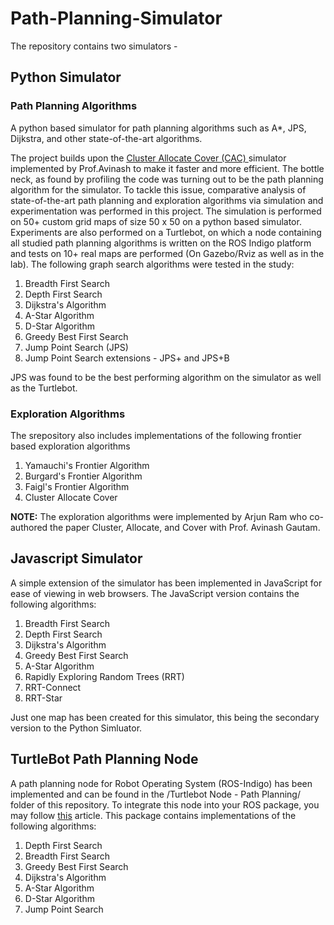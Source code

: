 # Path-Planning-Simulator
The repository contains two simulators -
## Python Simulator
### Path Planning Algorithms
A python based simulator for path planning algorithms such as A*, JPS, Dijkstra, and other state-of-the-art algorithms.
<p>The project builds upon the <a href="http://ieeexplore.ieee.org/document/7379179/"> Cluster Allocate Cover (CAC) </a> simulator implemented by Prof.Avinash to make it faster and more efficient. The bottle neck, as found by profiling the code was turning out to be the path planning algorithm for the simulator. To tackle this issue, comparative analysis of state-of-the-art path planning and exploration algorithms via simulation and experimentation was performed in this project. The simulation is performed on 50+ custom grid maps of size 50 x 50 on a python based simulator. Experiments are also performed on a Turtlebot, on which a node containing all studied path planning algorithms is written on the ROS Indigo platform and tests on 10+ real maps are performed (On Gazebo/Rviz as well as in the lab). The following graph search algorithms were tested in the study:</p>
<ol>
<li>Breadth First Search</li>
<li>Depth First Search</li>
<li>Dijkstra's Algorithm</li>
<li>A-Star Algorithm</li>
<li>D-Star Algorithm</li>
<li>Greedy Best First Search</li>
<li>Jump Point Search (JPS)</li>
<li>Jump Point Search extensions - JPS+ and JPS+B</li>
</ol>
<p>JPS was found to be the best performing algorithm on the simulator as well as the Turtlebot.</p>

### Exploration Algorithms
The srepository also includes implementations of the following frontier based exploration algorithms
<ol>
  <li>Yamauchi's Frontier Algorithm</li>
  <li>Burgard's Frontier Algorithm</li>
  <li>Faigl's Frontier Algorithm</li>
  <li>Cluster Allocate Cover</li>
</ol>
<strong>NOTE:</strong> The exploration algorithms were implemented by Arjun Ram who co-authored the paper Cluster, Allocate, and Cover with Prof. Avinash Gautam.

## Javascript Simulator
A simple extension of the simulator has been implemented in JavaScript for ease of viewing in web browsers. The JavaScript version contains the following algorithms:
<ol>
<li>Breadth First Search</li>
<li>Depth First Search</li>
<li>Dijkstra's Algorithm</li>
<li>Greedy Best First Search</li>
<li>A-Star Algorithm</li>
<li>Rapidly Exploring Random Trees (RRT)</li>
<li>RRT-Connect</li>
<li>RRT-Star</li>
</ol>
Just one map has been created for this simulator, this being the secondary version to the Python Simluator.

## TurtleBot Path Planning Node
A path planning node for Robot Operating System (ROS-Indigo) has been implemented and can be found in the /Turtlebot Node - Path Planning/ folder of this repository. To integrate this node into your ROS package, you may follow <a href="http://www.iroboapp.org/index.php?title=Adding_Relaxed_Astar_Global_Path_Planner_As_Plugin_in_ROS">this</a> article.
This package contains implementations of the following algorithms:
  1. Depth First Search
  2. Breadth First Search
  3. Greedy Best First Search
  4. Dijkstra's Algorithm
  5. A-Star Algorithm
  6. D-Star Algorithm
  7. Jump Point Search
  
  
